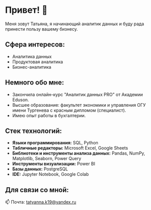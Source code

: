 # Привет! 👋

Меня зовут Татьяна, я начинающий аналитик данных и буду рада принести пользу вашему бизнесу.

## Сфера интересов:
- Аналитика данных
- Продуктовая аналитика
- Бизнес-аналитика

## Немного обо мне:
- Закончила онлайн-курс "Аналитик данных PRO" от Академии Eduson.
- Высшее образование: факультет экономики и управления ОГУ имени Тургенева с красным дипломом (специалист).
- Имею опыт работы в бухгалтерии.

## Стек технологий: 
- **Языки программирования:** SQL, Python
- **Табличные редакторы:** Microsoft Excel, Google Sheets
- **Библиотеки и инструменты анализа данных:** Pandas, NumPy, Matplotlib, Seaborn, Power Query
- **Инструменты визуализации:** Power BI
- **Базы данных:** PostgreSQL
- **IDE:** Jupyter Notebook, Google Colab
  
## Для связи со мной:
📫 Почта: tatyanna.k19@yandex.ru
  


<!---
TatyAnna-K/TatyAnna-K is a ✨ special ✨ repository because its `README.md` (this file) appears on your GitHub profile.
You can click the Preview link to take a look at your changes.
--->
